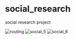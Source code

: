 # social_research
social research project

![routing](https://github.com/fff4k8/social_research/assets/25677966/7da46a40-d5d6-45ad-b126-286c542275bf)
![social_5](https://github.com/fff4k8/social_research/assets/25677966/86c8d50c-e8f0-4ed4-ac4f-618630a8d1fd)
![social_6](https://github.com/fff4k8/social_research/assets/25677966/1e81eafa-32e2-48cd-a215-b2273dff2535)
